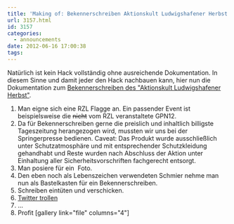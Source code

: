 ```yaml
---
title: 'Making of: Bekennerschreiben Aktionskult Ludwigshafener Herbst'
url: 3157.html
id: 3157
categories:
  - announcements
date: 2012-06-16 17:00:38
tags:
---
```


Natürlich ist kein Hack vollständig ohne ausreichende Dokumentation. In diesem Sinne und damit jeder den Hack nachbauen kann, hier nun die Dokumentation zum [Bekennerschreiben des "Aktionskult Ludwigshafener Herbst"](https://blog.shackspace.de/?p=3151).

1.  Man eigne sich eine RZL Flagge an. Ein passender Event ist beispielsweise die <del>nicht</del> vom RZL veranstaltete GPN12.
2.  Da für Bekennerschreiben gerne die preislich und inhaltlich billigste Tageszeitung herangezogen wird, mussten wir uns bei der Springerpresse bedienen.
Caveat: Das Produkt wurde ausschließlich unter Schutzatmosphäre und mit entsprechender Schutzkleidung gehandhabt und Reste wurden nach Abschluss der Aktion unter Einhaltung aller Sicherheitsvorschriften fachgerecht entsorgt.
3.  Man posiere für ein  Foto.
4.  Den eben noch als Lebenszeichen verwendeten Schmier nehme man nun als Bastelkasten für ein Bekennerschreiben.
5.  Schreiben eintüten und verschicken.
6.  [Twitter trollen](https://twitter.com/#!/RZLFlagge)
7.  ...
8.  Profit
[gallery link="file" columns="4"]